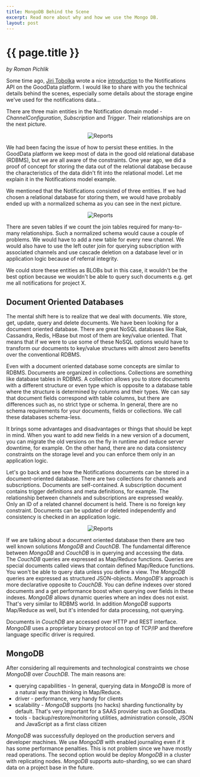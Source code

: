```yaml
---
title: MongoDB Behind the Scene
excerpt: Read more about why and how we use the Mongo DB.
layout: post
---
```


# {{ page.title }}

_by Roman Pichlik_

Some time ago, [Jiri Tobolka](http://twitter.com/jirtob) wrote a nice [introduction](http://developer.gooddata.com/blog/2011/09/13/Notifications-API/) to the Notifications API on the GoodData platform. I would like to share with you the technical details behind the scenes, especially some details about the storage engine we've used for the notifications data...

There are three main entities in the Notification domain model - _ChannelConfiguration_, _Subscription_ and _Trigger_. Their relationships are on the next picture.

<center><img src="{{ site.root }}/images/posts/mongo-1.png" alt="Reports"></center>

We had been facing the issue of how to persist these entities. In the GoodData platform we keep most of data in the good old relational database (RDBMS), but we are all aware of the constraints. One year ago, we did a proof of concept for storing the data out of the relational database because the characteristics of the data didn't fit into the relational model. Let me explain it in the Notifications model example.

We mentioned that the Notifications consisted of three entities. If we had chosen a relational database for storing them, we would have probably ended up with a normalized schema as you can see in the next picture.

<center><img src="{{ site.root }}/images/posts/mongo-2.png" alt="Reports"></center>

There are seven tables if we count the join tables required for many-to-many relationships. Such a normalized schema would cause a couple of problems. We would have to add a new table for every new channel. We would also have to use the left outer join for querying subscription with associated channels and use cascade deletion on a database level or in application logic because of referral integrity. 

We could store these entities as BLOBs but in this case, it wouldn't be the best option because we wouldn't be able to query such documents e.g. get me all notifications for project X.

## Document Oriented Databases

The mental shift here is to realize that we deal with documents. We store, get, update, query and delete documents. We have been looking for a document oriented database. There are great NoSQL databases like Riak, Cassandra, Redis, HBase but most of them are key/value oriented. That means that if we were to use some of these NoSQL options would have to transform our documents to key/value structures with almost zero benefits over the conventional RDBMS.

Even with a document oriented database some concepts are similar to RDBMS. Documents are organized in collections. Collections are something like database tables in RDBMS. A collection allows you to store documents with a different structure or even type which is opposite to a database table where the structure is determined by columns and their types. We can say that document fields correspond with table columns, but there are differences such as, no strict type or schema. In general, there are no schema requirements for your documents, fields or collections. We call these databases schema-less.

It brings some advantages and disadvantages or things that should be kept in mind. When you want to add new fields in a new version of a document, you can migrate the old versions on the fly in runtime and reduce server downtime, for example. On the other hand, there are no data consistency constraints on the storage level and you can enforce them only in an application logic.

Let's go back and see how the Notifications documents can be stored in a document-oriented database. There are two collections for channels and subscriptions. Documents are self-contained. A subscription document contains trigger definitions and meta definitions, for example. The relationship between channels and subscriptions are expressed weakly. Only an ID of a related channel document is held. There is no foreign key constraint. Documents can be updated or deleted independently and consistency is checked in an application logic.

<center><img src="{{ site.root }}/images/posts/mongo-3.png" alt="Reports"></center>

If we are talking about a document oriented database then there are two well known solutions _MongoDB_ and _CouchDB_. The fundamental difference between _MongoDB_ and _CouchDB_ is in querying and accessing the data. The _CouchDB_ queries are expressed as Map/Reduce functions. Queries are special documents called views that contain defined Map/Reduce functions. You won't be able to query data unless you define a view. The _MongoDB_ queries are expressed as structured JSON-objects. _MongoDB's_ approach is more declarative opposite to _CouchDB_. You can define indexes over stored documents and a get performance boost when querying over fields in these indexes. _MongoDB_ allows dynamic queries where an index does not exist. That's very similar to RDBMS world. In addition _MongoDB_ supports Map/Reduce as well, but it's intended for data processing, not querying.

Documents in _CouchDB_ are accessed over HTTP and REST interface. _MongoDB_ uses a proprietary binary protocol on top of TCP/IP and therefore language specific driver is required.

## MongoDB

After considering all requirements and technological constraints we chose _MongoDB_ over _CouchDB_. The main reasons are:

- querying capabilities - In general, querying data in _MongoDB_ is more of a natural way than thinking in Map/Reduce.
- driver - performance, very handy for clients
- scalability - _MongoDB_ supports (no hacks) sharding functionality by default. That's very important for a SAAS provider such as GoodData.
- tools - backup/restore/monitoring utilities, administration console, JSON and JavaScript as a first class citizen

_MongoDB_ was successfully deployed on the production servers and developer machines. We use _MongoDB_ with enabled journaling even if it has some performance penalties.  This is not problem since we have mostly read operations. The second option would be deploy _MongoDB_ in a cluster with replicating nodes. _MongoDB_ supports auto-sharding, so we can shard data on a project base in the future.

